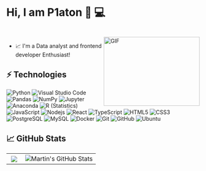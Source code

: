 # Hi, I am P1aton   👋 :computer: 

<p>
  </br>
      <img align="right" width="250" height="180" alt="GIF" src="https://github.com/shazx06/shazx06/blob/master/assets/code.gif?raw=true" width="750" height="520" />
</p>

- 📈 I'm a Data analyst and frontend developer Enthusiast!


## ⚡ Technologies

![Python](https://img.shields.io/badge/-Python-333333?style=flat&logo=python)
![Visual Studio Code](https://img.shields.io/badge/-VScode-333333?style=flat&logo=visual-studio-code&logoColor=007ACC)
![Pandas](https://img.shields.io/badge/-Pandas-333333?style=flat&logo=pandas)
![NumPy](https://img.shields.io/badge/-NumPy-333333?style=flat&logo=numpy)
![Jupyter](https://img.shields.io/badge/-Jupyter-333333?style=flat&logo=Jupyter)
![Anaconda](https://img.shields.io/badge/-Anaconda-333333?style=flat&logo=Anaconda)
![R (Statistics)](https://img.shields.io/badge/-R-333333?style=flat&logo=R&logoColor=276DC3)
![JavaScript](https://img.shields.io/badge/-JavaScript-black?style=flat-square&logo=javascript)
![Nodejs](https://img.shields.io/badge/-Nodejs-black?style=flat-square&logo=Node.js)
![React](https://img.shields.io/badge/-React-black?style=flat-square&logo=react)
![TypeScript](https://img.shields.io/badge/-TypeScript-007ACC?style=flat-square&logo=typescript)
![HTML5](https://img.shields.io/badge/-HTML5-E34F26?style=flat-square&logo=html5&logoColor=white)
![CSS3](https://img.shields.io/badge/-CSS3-1572B6?style=flat-square&logo=css3)
![PostgreSQL](https://img.shields.io/badge/-PostgreSQL-336791?style=flat-square&logo=postgresql)
![MySQL](https://img.shields.io/badge/-MySQL-black?style=flat-square&logo=mysql)
![Docker](https://img.shields.io/badge/-Docker-black?style=flat-square&logo=docker)
![Git](https://img.shields.io/badge/-Git-black?style=flat-square&logo=git)
![GitHub](https://img.shields.io/badge/-GitHub-181717?style=flat-square&logo=github)
![Ubuntu](https://img.shields.io/badge/-Ubuntu-333333?style=flat&logo=Ubuntu)

  ## &#x1f4c8; GitHub Stats
  
  <detail>
    <table>
    <tr>
        <td>
        <img
            <a href="https://github.com/p1aton/p1aton">
            <img align="center" src="https://github-readme-stats.vercel.app/api/top-langs/?username=p1aton&hide=java,html,tex&title_color=ffffff&text_color=c9cacc&icon_color=2bbc8a&bg_color=1d1f21&langs_count=3" />
            </a>
        </td>
        <td>
        <img
            <a href="https://github.com/p1aton/p1aton">
            <img align="center" src="https://github-readme-stats.vercel.app/api?username=p1aton&show_icons=true&line_height=27&count_private=true&title_color=ffffff&text_color=c9cacc&icon_color=2bbc8a&bg_color=1d1f21" alt="Martin's GitHub Stats" />
            </a>
        </td>
    </tr>
    </table>
  </detail>
  
  
  







